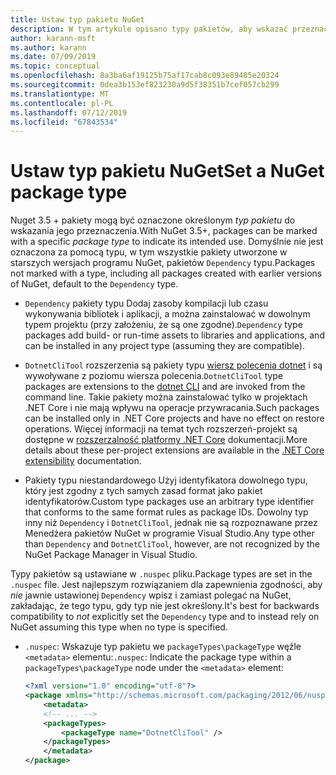 ```yaml
---
title: Ustaw typ pakietu NuGet
description: W tym artykule opisano typy pakietów, aby wskazać przeznaczenie pakietu.
author: karann-msft
ms.author: karann
ms.date: 07/09/2019
ms.topic: conceptual
ms.openlocfilehash: 8a3ba6af19125b75af17cab8c093e89485e20324
ms.sourcegitcommit: 0dea3b153ef823230a9d5f38351b7cef057cb299
ms.translationtype: MT
ms.contentlocale: pl-PL
ms.lasthandoff: 07/12/2019
ms.locfileid: "67843534"
---
```

# <a name="set-a-nuget-package-type"></a><span data-ttu-id="7eb40-103">Ustaw typ pakietu NuGet</span><span class="sxs-lookup"><span data-stu-id="7eb40-103">Set a NuGet package type</span></span>

<span data-ttu-id="7eb40-104">Nuget 3.5 + pakiety mogą być oznaczone określonym *typ pakietu* do wskazania jego przeznaczenia.</span><span class="sxs-lookup"><span data-stu-id="7eb40-104">With NuGet 3.5+, packages can be marked with a specific *package type* to indicate its intended use.</span></span> <span data-ttu-id="7eb40-105">Domyślnie nie jest oznaczona za pomocą typu, w tym wszystkie pakiety utworzone w starszych wersjach programu NuGet, pakietów `Dependency` typu.</span><span class="sxs-lookup"><span data-stu-id="7eb40-105">Packages not marked with a type, including all packages created with earlier versions of NuGet, default to the `Dependency` type.</span></span>

- <span data-ttu-id="7eb40-106">`Dependency` pakiety typu Dodaj zasoby kompilacji lub czasu wykonywania bibliotek i aplikacji, a można zainstalować w dowolnym typem projektu (przy założeniu, że są one zgodne).</span><span class="sxs-lookup"><span data-stu-id="7eb40-106">`Dependency` type packages add build- or run-time assets to libraries and applications, and can be installed in any project type (assuming they are compatible).</span></span>

- <span data-ttu-id="7eb40-107">`DotnetCliTool` rozszerzenia są pakiety typu [wiersz polecenia dotnet](/dotnet/articles/core/tools/index) i są wywoływane z poziomu wiersza polecenia.</span><span class="sxs-lookup"><span data-stu-id="7eb40-107">`DotnetCliTool` type packages are extensions to the [dotnet CLI](/dotnet/articles/core/tools/index) and are invoked from the command line.</span></span> <span data-ttu-id="7eb40-108">Takie pakiety można zainstalować tylko w projektach .NET Core i nie mają wpływu na operacje przywracania.</span><span class="sxs-lookup"><span data-stu-id="7eb40-108">Such packages can be installed only in .NET Core projects and have no effect on restore operations.</span></span> <span data-ttu-id="7eb40-109">Więcej informacji na temat tych rozszerzeń-projekt są dostępne w [rozszerzalność platformy .NET Core](/dotnet/articles/core/tools/extensibility#per-project-based-extensibility) dokumentacji.</span><span class="sxs-lookup"><span data-stu-id="7eb40-109">More details about these per-project extensions are available in the  [.NET Core extensibility](/dotnet/articles/core/tools/extensibility#per-project-based-extensibility) documentation.</span></span>

- <span data-ttu-id="7eb40-110">Pakiety typu niestandardowego Użyj identyfikatora dowolnego typu, który jest zgodny z tych samych zasad format jako pakiet identyfikatorów.</span><span class="sxs-lookup"><span data-stu-id="7eb40-110">Custom type packages use an arbitrary type identifier that conforms to the same format rules as package IDs.</span></span> <span data-ttu-id="7eb40-111">Dowolny typ inny niż `Dependency` i `DotnetCliTool`, jednak nie są rozpoznawane przez Menedżera pakietów NuGet w programie Visual Studio.</span><span class="sxs-lookup"><span data-stu-id="7eb40-111">Any type other than `Dependency` and `DotnetCliTool`, however, are not recognized by the NuGet Package Manager in Visual Studio.</span></span>

<span data-ttu-id="7eb40-112">Typy pakietów są ustawiane w `.nuspec` pliku.</span><span class="sxs-lookup"><span data-stu-id="7eb40-112">Package types are set in the `.nuspec` file.</span></span> <span data-ttu-id="7eb40-113">Jest najlepszym rozwiązaniem dla zapewnienia zgodności, aby *nie* jawnie ustawionej `Dependency` wpisz i zamiast polegać na NuGet, zakładając, że tego typu, gdy typ nie jest określony.</span><span class="sxs-lookup"><span data-stu-id="7eb40-113">It's best for backwards compatibility to *not* explicitly set the `Dependency` type and to instead rely on NuGet assuming this type when no type is specified.</span></span>

- <span data-ttu-id="7eb40-114">`.nuspec`: Wskazuje typ pakietu we `packageTypes\packageType` węźle `<metadata>` elementu:</span><span class="sxs-lookup"><span data-stu-id="7eb40-114">`.nuspec`: Indicate the package type within a `packageTypes\packageType` node under the `<metadata>` element:</span></span>

    ```xml
    <?xml version="1.0" encoding="utf-8"?>
    <package xmlns="http://schemas.microsoft.com/packaging/2012/06/nuspec.xsd">
        <metadata>
        <!-- ... -->
        <packageTypes>
            <packageType name="DotnetCliTool" />
        </packageTypes>
        </metadata>
    </package>
    ```
